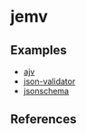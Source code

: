 # jemv

## Examples

- [ajv](https://www.npmjs.com/package/ajv)
- [json-validator](https://www.npmjs.com/package/json-validator)
- [jsonschema](https://www.npmjs.com/package/jsonschema)

## References
